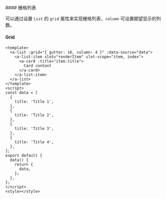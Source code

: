 <cn>
#### 栅格列表 

可以通过设置 `List` 的 `grid` 属性来实现栅格列表，`column` 可设置期望显示的列数。
</cn>
<us>
#### Grid
</us>

```tpl
<template>
  <a-list :grid="{ gutter: 16, column: 4 }" :data-source="data">
    <a-list-item slot="renderItem" slot-scope="item, index">
      <a-card :title="item.title">
        Card content
      </a-card>
    </a-list-item>
  </a-list>
</template>
<script>
const data = [
  {
    title: 'Title 1',
  },
  {
    title: 'Title 2',
  },
  {
    title: 'Title 3',
  },
  {
    title: 'Title 4',
  },
];
export default {
  data() {
    return {
      data,
    };
  },
};
</script>
<style></style>
```